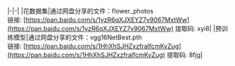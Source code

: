 |-|-|
|花数据集|通过网盘分享的文件：flower_photos<br>链接: [https://pan.baidu.com/s/1yzR6qXJXEYZ7v9067MxtWw](https://pan.baidu.com/s/1yzR6qXJXEYZ7v9067MxtWw) 提取码: xyi8|
|预训练模型|通过网盘分享的文件：vgg16NetBest.pth<br>链接: [https://pan.baidu.com/s/1HhXhSJHZxzfralfcmKyZug](https://pan.baidu.com/s/1HhXhSJHZxzfralfcmKyZug) 提取码: 8fjg|
